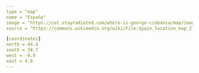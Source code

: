 ```yaml
---
type = "map"
name = "España"
image = "https://cat.stayradiated.com/where-is-george-czabania/map/image/espana.svg"
source = "https://commons.wikimedia.org/wiki/File:Spain_location_map_2.svg"

[coordinates]
north = 44.4
south = 34.7
west = -9.9
east = 4.8
---
```

